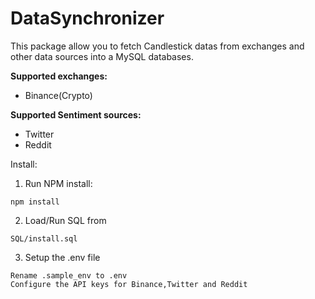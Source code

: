 # DataSynchronizer

This package allow you to fetch Candlestick datas from exchanges and other data sources into a MySQL databases.

**Supported exchanges:**
- Binance(Crypto)

**Supported Sentiment sources:**
- Twitter
- Reddit


Install:

1. Run NPM install:
```
npm install
```
2. Load/Run SQL from
```
SQL/install.sql
```
3. Setup the .env file
```
Rename .sample_env to .env
Configure the API keys for Binance,Twitter and Reddit
```

